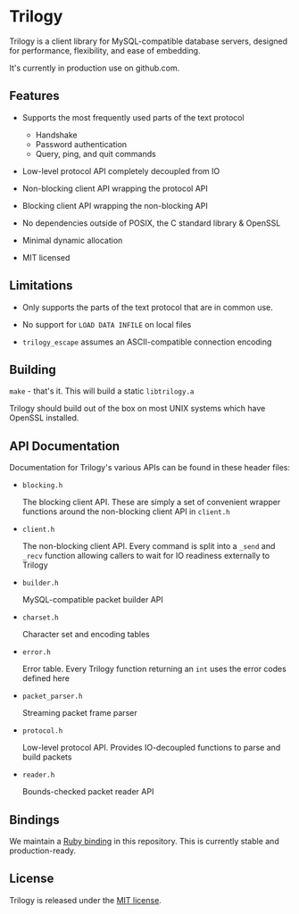 # Trilogy

Trilogy is a client library for MySQL-compatible database servers, designed for performance, flexibility, and ease of embedding.

It's currently in production use on github.com.

## Features

* Supports the most frequently used parts of the text protocol
    * Handshake
    * Password authentication
    * Query, ping, and quit commands

* Low-level protocol API completely decoupled from IO

* Non-blocking client API wrapping the protocol API

* Blocking client API wrapping the non-blocking API

* No dependencies outside of POSIX, the C standard library & OpenSSL

* Minimal dynamic allocation

* MIT licensed

## Limitations

* Only supports the parts of the text protocol that are in common use.

* No support for `LOAD DATA INFILE` on local files

* `trilogy_escape` assumes an ASCII-compatible connection encoding

## Building

`make` - that's it. This will build a static `libtrilogy.a`

Trilogy should build out of the box on most UNIX systems which have OpenSSL installed.

## API Documentation

Documentation for Trilogy's various APIs can be found in these header files:

* `blocking.h`

    The blocking client API. These are simply a set of convenient wrapper functions around the non-blocking client API in `client.h`

* `client.h`

    The non-blocking client API. Every command is split into a `_send` and `_recv` function allowing callers to wait for IO readiness externally to Trilogy

* `builder.h`

    MySQL-compatible packet builder API

* `charset.h`

    Character set and encoding tables

* `error.h`

    Error table. Every Trilogy function returning an `int` uses the error codes defined here

* `packet_parser.h`

    Streaming packet frame parser

* `protocol.h`

    Low-level protocol API. Provides IO-decoupled functions to parse and build packets

* `reader.h`

    Bounds-checked packet reader API

## Bindings

We maintain a [Ruby binding](contrib/ruby) in this repository. This is currently stable and production-ready.

## License

Trilogy is released under the [MIT license](LICENSE).
